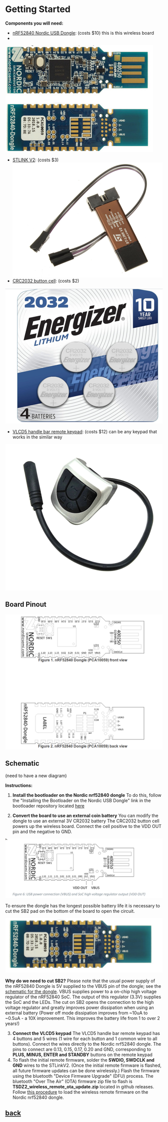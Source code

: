 # Getting Started
**Components you will need:**
* [nRF52840 Nordic USB Dongle](https://www.digikey.com/en/products/detail/nordic-semiconductor-asa/NRF52840-DONGLE/9491124): (costs $10) this is this wireless board
* 
![Board](nordic.jpg) 

*  [STLINK V2](https://www.ebay.com/c/896036216): (costs $3)
  ![](stlinkv2.png)
*   [CRC2032 button cell](https://en.wikipedia.org/wiki/Button_cell): (costs $2)
  
![Board](cr2032.png)

* [VLCD5 handle bar remote keypad](https://www.aliexpress.com/wholesale?catId=0&initiative_id=SB_20200828081711&origin=y&SearchText=LCD+controller+of+VLCD5+display+for+TSDZ2+electric): (costs $12) can be any keypad that works in the similar way

![Board](vlcd5.png)

## Board Pinout

![Pinout](nordic_pinout.png)

## Schematic
(need to have a new diagram)

__Instructions:__ 

1. **Install the bootloader on the Nordic nrf52840 dongle**
   To do this, follow the "Installing the Bootloader on the Nordic USB Dongle" link in the bootloader repository located [here](https://github.com/OpenSourceEBike/TSDZ2_wireless-bootloader/blob/main/documentation/getting_started.md)
   
2. **Convert the board to use an external coin battery** 
  You can modify the dongle to use an external 3V CR2032 battery The CRC2032 button cell powers up the wireless board. Connect the cell positive to the VDD OUT pin and the negative to GND.
   
![Figure 6](vdd_out.png)

To ensure the dongle has the longest possible battery life it is necessary to cut the SB2 pad on the bottom of the board to open the circuit.

![](board_back.png)

__Why do we need to cut SB2?__
Please note that the usual power supply of the nRF52840 Dongle is 5V supplied to the VBUS pin of the dongle; see the [schematic for the dongle](./pca10059_schematic_and_pcb.pdf). VBUS supplies power to a on-chip high voltage regulator of the nRF52840 SoC. The output of this regulator (3.3V) supplies the SoC and the LEDs. The cut on SB2 opens the connection to the high voltage regulator and greatly improves power dissipation when using an external battery (Power off mode dissipation improves from ~10uA to ~0.5uA - a 10X improvement. This improves the battery life from 1 to over 2 years!)
 
3. **Connect the VLCD5 keypad**
   The VLCD5 handle bar remote keypad has 4 buttons and 5 wires (1 wire for each button and 1 common wire to all buttons). Connect the wires directly to the Nordic nrf52840 dongle. The pins to connect are 0.13, 0.15, 0.17, 0.20 and GND, corresponding to **PLUS, MINUS, ENTER and STANDBY** buttons on the remote keypad
4. To flash the initial remote firmware, solder the **SWDIO, SWDCLK and GND** wires to the STLinkV2.  (Once the initial remote firmware is flashed, all future firmware updates can be done wirelessly.) Flash the firmware using the bluetooth "Device Firmware Upgrade" (DFU) process.
The bluetooth "Over The Air" (OTA) firmware zip file to flash is **TSDZ2_wireless_remote_ota_update.zip** located in github releases. 
Follow [this procedure](dfu.md) to load the wireless remote firmware on the Nordic nrf52840 dongle.
  
## [back](../README.md)
